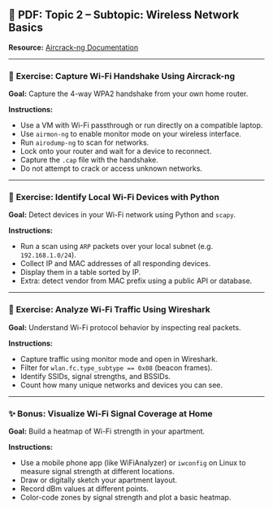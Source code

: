 ## 📄 PDF: Topic 2 – Subtopic: Wireless Network Basics  
**Resource:** [Aircrack-ng Documentation](https://www.aircrack-ng.org/doku.php)  

---

### 🔹 **Exercise: Capture Wi-Fi Handshake Using Aircrack-ng**  
**Goal:** Capture the 4-way WPA2 handshake from your own home router.  

**Instructions:**  
- Use a VM with Wi-Fi passthrough or run directly on a compatible laptop.  
- Use `airmon-ng` to enable monitor mode on your wireless interface.  
- Run `airodump-ng` to scan for networks.  
- Lock onto your router and wait for a device to reconnect.  
- Capture the `.cap` file with the handshake.  
- Do not attempt to crack or access unknown networks.

---

### 🔹 **Exercise: Identify Local Wi-Fi Devices with Python**  
**Goal:** Detect devices in your Wi-Fi network using Python and `scapy`.  

**Instructions:**  
- Run a scan using `ARP` packets over your local subnet (e.g. `192.168.1.0/24`).  
- Collect IP and MAC addresses of all responding devices.  
- Display them in a table sorted by IP.  
- Extra: detect vendor from MAC prefix using a public API or database.

---

### 🔹 **Exercise: Analyze Wi-Fi Traffic Using Wireshark**  
**Goal:** Understand Wi-Fi protocol behavior by inspecting real packets.  

**Instructions:**  
- Capture traffic using monitor mode and open in Wireshark.  
- Filter for `wlan.fc.type_subtype == 0x08` (beacon frames).  
- Identify SSIDs, signal strengths, and BSSIDs.  
- Count how many unique networks and devices you can see.

---

### ✨ **Bonus: Visualize Wi-Fi Signal Coverage at Home**  
**Goal:** Build a heatmap of Wi-Fi strength in your apartment.  

**Instructions:**  
- Use a mobile phone app (like WiFiAnalyzer) or `iwconfig` on Linux to measure signal strength at different locations.  
- Draw or digitally sketch your apartment layout.  
- Record dBm values at different points.  
- Color-code zones by signal strength and plot a basic heatmap.
